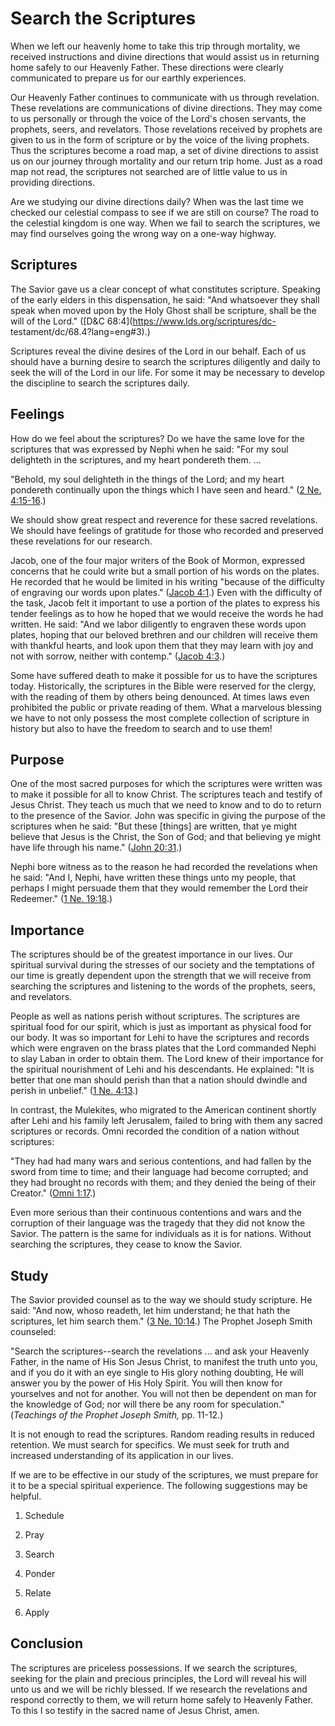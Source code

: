 # Search the Scriptures

When we left our heavenly home to take this trip through mortality, we
received instructions and divine directions that would assist us in returning
home safely to our Heavenly Father. These directions were clearly communicated
to prepare us for our earthly experiences.

Our Heavenly Father continues to communicate with us through revelation. These
revelations are communications of divine directions. They may come to us
personally or through the voice of the Lord's chosen servants, the prophets,
seers, and revelators. Those revelations received by prophets are given to us
in the form of scripture or by the voice of the living prophets. Thus the
scriptures become a road map, a set of divine directions to assist us on our
journey through mortality and our return trip home. Just as a road map not
read, the scriptures not searched are of little value to us in providing
directions.

Are we studying our divine directions daily? When was the last time we checked
our celestial compass to see if we are still on course? The road to the
celestial kingdom is one way. When we fail to search the scriptures, we may
find ourselves going the wrong way on a one-way highway.

## Scriptures

The Savior gave us a clear concept of what constitutes scripture. Speaking of
the early elders in this dispensation, he said: "And whatsoever they shall
speak when moved upon by the Holy Ghost shall be scripture, shall be the will
of the Lord." ([D&amp;C 68:4](https://www.lds.org/scriptures/dc-
testament/dc/68.4?lang=eng#3).)

Scriptures reveal the divine desires of the Lord in our behalf. Each of us
should have a burning desire to search the scriptures diligently and daily to
seek the will of the Lord in our life. For some it may be necessary to develop
the discipline to search the scriptures daily.

## Feelings

How do we feel about the scriptures? Do we have the same love for the
scriptures that was expressed by Nephi when he said: "For my soul delighteth
in the scriptures, and my heart pondereth them. ...

"Behold, my soul delighteth in the things of the Lord; and my heart pondereth
continually upon the things which I have seen and heard." ([2 Ne.
4:15-16](https://www.lds.org/scriptures/bofm/2-ne/4.15-16?lang=eng#14).)

We should show great respect and reverence for these sacred revelations. We
should have feelings of gratitude for those who recorded and preserved these
revelations for our research.

Jacob, one of the four major writers of the Book of Mormon, expressed concerns
that he could write but a small portion of his words on the plates. He
recorded that he would be limited in his writing "because of the difficulty of
engraving our words upon plates." ([Jacob
4:1](https://www.lds.org/scriptures/bofm/jacob/4.1?lang=eng#0).) Even with the
difficulty of the task, Jacob felt it important to use a portion of the plates
to express his tender feelings as to how he hoped that we would receive the
words he had written. He said: "And we labor diligently to engraven these
words upon plates, hoping that our beloved brethren and our children will
receive them with thankful hearts, and look upon them that they may learn with
joy and not with sorrow, neither with contemp." ([Jacob
4:3](https://www.lds.org/scriptures/bofm/jacob/4.3?lang=eng#2).)

Some have suffered death to make it possible for us to have the scriptures
today. Historically, the scriptures in the Bible were reserved for the clergy,
with the reading of them by others being denounced. At times laws even
prohibited the public or private reading of them. What a marvelous blessing we
have to not only possess the most complete collection of scripture in history
but also to have the freedom to search and to use them!

## Purpose

One of the most sacred purposes for which the scriptures were written was to
make it possible for all to know Christ. The scriptures teach and testify of
Jesus Christ. They teach us much that we need to know and to do to return to
the presence of the Savior. John was specific in giving the purpose of the
scriptures when he said: "But these [things] are written, that ye might
believe that Jesus is the Christ, the Son of God; and that believing ye might
have life through his name." ([John
20:31](https://www.lds.org/scriptures/nt/john/20.31?lang=eng#30).)

Nephi bore witness as to the reason he had recorded the revelations when he
said: "And I, Nephi, have written these things unto my people, that perhaps I
might persuade them that they would remember the Lord their Redeemer." ([1 Ne.
19:18](https://www.lds.org/scriptures/bofm/1-ne/19.18?lang=eng#17).)

## Importance

The scriptures should be of the greatest importance in our lives. Our
spiritual survival during the stresses of our society and the temptations of
our time is greatly dependent upon the strength that we will receive from
searching the scriptures and listening to the words of the prophets, seers,
and revelators.

People as well as nations perish without scriptures. The scriptures are
spiritual food for our spirit, which is just as important as physical food for
our body. It was so important for Lehi to have the scriptures and records
which were engraven on the brass plates that the Lord commanded Nephi to slay
Laban in order to obtain them. The Lord knew of their importance for the
spiritual nourishment of Lehi and his descendants. He explained: "It is better
that one man should perish than that a nation should dwindle and perish in
unbelief." ([1 Ne.
4:13](https://www.lds.org/scriptures/bofm/1-ne/4.13?lang=eng#12).)

In contrast, the Mulekites, who migrated to the American continent shortly
after Lehi and his family left Jerusalem, failed to bring with them any sacred
scriptures or records. Omni recorded the condition of a nation without
scriptures:

"They had had many wars and serious contentions, and had fallen by the sword
from time to time; and their language had become corrupted; and they had
brought no records with them; and they denied the being of their Creator."
([Omni 1:17](https://www.lds.org/scriptures/bofm/omni/1.17?lang=eng#16).)

Even more serious than their continuous contentions and wars and the
corruption of their language was the tragedy that they did not know the
Savior. The pattern is the same for individuals as it is for nations. Without
searching the scriptures, they cease to know the Savior.

## Study

The Savior provided counsel as to the way we should study scripture. He said:
"And now, whoso readeth, let him understand; he that hath the scriptures, let
him search them." ([3 Ne.
10:14](https://www.lds.org/scriptures/bofm/3-ne/10.14?lang=eng#13).) The
Prophet Joseph Smith counseled:

"Search the scriptures--search the revelations ... and ask your Heavenly Father,
in the name of His Son Jesus Christ, to manifest the truth unto you, and if
you do it with an eye single to His glory nothing doubting, He will answer you
by the power of His Holy Spirit. You will then know for yourselves and not for
another. You will not then be dependent on man for the knowledge of God; nor
will there be any room for speculation." (_Teachings of the Prophet Joseph
Smith,_ pp. 11-12.)

It is not enough to read the scriptures. Random reading results in reduced
retention. We must search for specifics. We must seek for truth and increased
understanding of its application in our lives.

If we are to be effective in our study of the scriptures, we must prepare for
it to be a special spiritual experience. The following suggestions may be
helpful.

  1. Schedule

  2. Pray

  3. Search

  4. Ponder

  5. Relate

  6. Apply

## Conclusion

The scriptures are priceless possessions. If we search the scriptures, seeking
for the plain and precious principles, the Lord will reveal his will unto us
and we will be richly blessed. If we research the revelations and respond
correctly to them, we will return home safely to Heavenly Father. To this I so
testify in the sacred name of Jesus Christ, amen.

